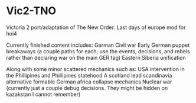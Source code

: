# Vic2-TNO
Victoria 2 port/adaptation of The New Order: Last days of europe mod for hoi4

Currently finished content includes:
German Civil war
Early German puppet breakaways (a couple paths for each; use the events, decisions, and rebels rather than declaring war on the main GER tag)
Eastern Siberia unification

Along with some minor scattered mechanics such as:
USA intervention in the Phillipines and Phillipines statehood
A scotland lead scandinavia alternative formable
German africa collapse mechanics
Nuclear war (currently just a couple debug decisions. They might be hidden on kazakstan I cannot remember)
